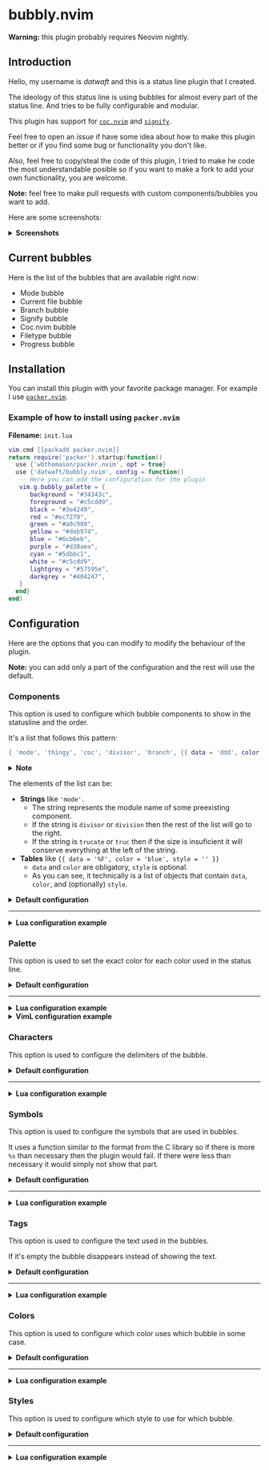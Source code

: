 # bubbly.nvim

**Warning:** this plugin probably requires Neovim nightly.

## Introduction

Hello, my username is _datwaft_ and this is a status line plugin that I created.

The ideology of this status line is using bubbles for almost every part of the status line. And tries to be fully configurable and modular.

This plugin has support for [`coc.nvim`](https://github.com/neoclide/coc.nvim) and [`signify`](https://github.com/mhinz/vim-signify).

Feel free to open an _issue_ if have some idea about how to make this plugin better or if you find some bug or functionality you don't like.

Also, feel free to copy/steal the code of this plugin, I tried to make he code the most understandable posible so if you want to make a fork to add your own functionality, you are welcome.

**Note:** feel free to make pull requests with custom components/bubbles you want to add.

Here are some screenshots:

<details>
<summary><b>Screenshots</b></summary>

![image](https://user-images.githubusercontent.com/37723586/101704640-ce6a5c80-3a4a-11eb-8020-5da1869b1600.png)

---

![image](https://user-images.githubusercontent.com/37723586/101704746-01145500-3a4b-11eb-98a1-1e41a3dbf7cf.png)

---

![image](https://user-images.githubusercontent.com/37723586/101704807-25703180-3a4b-11eb-83fb-864cd66bf30b.png)

---

![image](https://user-images.githubusercontent.com/37723586/101720701-e30b1c80-3a6b-11eb-981d-afd3d8758551.png)

</details>

## Current bubbles

Here is the list of the bubbles that are available right now:

- Mode bubble
- Current file bubble
- Branch bubble
- Signify bubble
- Coc.nvim bubble
- Filetype bubble
- Progress bubble

## Installation

You can install this plugin with your favorite package manager. For example I use [`packer.nvim`](https://github.com/wbthomason/packer.nvim).

### Example of how to install using `packer.nvim`

**Filename:** `init.lua`

```lua
vim.cmd [[packadd packer.nvim]]
return require('packer').startup(function()
  use {'wbthomason/packer.nvim', opt = true}
  use {'datwaft/bubbly.nvim', config = function()
   -- Here you can add the configuration for the plugin
   vim.g.bubbly_palette = {
      background = "#34343c",
      foreground = "#c5cdd9",
      black = "#3e4249",
      red = "#ec7279",
      green = "#a0c980",
      yellow = "#deb974",
      blue = "#6cb6eb",
      purple = "#d38aea",
      cyan = "#5dbbc1",
      white = "#c5cdd9",
      lightgrey = "#57595e",
      darkgrey = "#404247",
   }
  end}
end)
```

## Configuration

Here are the options that you can modify to modify the behaviour of the plugin.

**Note:** you can add only a part of the configuration and the rest will use the default.

### Components

This option is used to configure which bubble components to show in the statusline and the order.

It's a list that follows this pattern:

```lua
{ 'mode', 'thingy', 'coc', 'divisor', 'branch', {{ data = 'ddd', color = 'red', style = 'bold' }} }
```

<details>
<summary><b>Note</b></summary>

---

Sadly **neovim** cannot insert lua functions inside vim variables (`g:variable` for example), I don't know if it's a problem from neovim lua api or viml, so you technically cannot use functions here, but the support is there. Tell me if you have any suggestion about this. The functions must have been like `function(inactive) ... end`.

The function must have accepted a parameter that is `true` when the buffer is **inactive** and `false`/`nil` when the buffer is **active** and reacted properly to the parameter.

The function must have returned a table like `{{ data = '%F', color = 'blue', style = '' }}`.
  - `data` and `color` are obligatory, `style` is optional.
  - As you can see, it technically is a list of objects that contain `data`, `color`, and (optionally) `style`.

---

</details>

The elements of the list can be:
- **Strings** like `'mode'`.
  - The string represents the module name of some preexisting component.
  - If the string is `divisor` or `division` then the rest of the list will go to the right.
  - If the string is `trucate` or `truc` then if the size is insuficient it will conserve everything at the left of the string.
- **Tables** like `{{ data = '%F', color = 'blue', style = '' }}`
  - `data` and `color` are obligatory, `style` is optional.
  - As you can see, it technically is a list of objects that contain `data`, `color`, and (optionally) `style`.

<details>
<summary><b>Default configuration</b></summary>

```lua
vim.g.bubbly_statusline = {
   'mode',

   'truncate',

   'path',
   'branch',
   'signify',
   'coc',

   'divisor',

   'filetype',
   'progress',
}
```

</details>

---

<details>
<summary><b>Lua configuration example</b></summary>

```lua
vim.g.bubbly_statusline = {
   'mode',

   'truncate',

   'path',
   'branch',
   {{ data = 'my name', color = 'red', style = 'bold' }},

   'divisor',

   {
     { data = 'test1', color = 'yellow', style = 'italic' },
     { data = 'test2', color = 'red' },
   },
   'filetype',
   'progress',
}
```

</details>



### Palette

This option is used to set the exact color for each color used in the status line.

<details>
<summary><b>Default configuration</b></summary>

```lua
vim.g.bubbly_palette = {
   background = "Black",
   foreground = "White",
   black = "Black",
   red = "Red",
   green = "Green",
   yellow = "Yellow",
   blue = "Blue",
   purple = "Magenta",
   cyan = "Cyan",
   white = "White",
   lightgrey = "LightGrey",
   darkgrey = "Grey",
}
```

</details>

---

<details>
<summary><b>Lua configuration example</b></summary>

```lua
vim.g.bubbly_palette = {
   background = "#34343c",
   foreground = "#c5cdd9",
   black = "#3e4249",
   red = "#ec7279",
   green = "#a0c980",
   yellow = "#deb974",
   blue = "#6cb6eb",
   purple = "#d38aea",
   cyan = "#5dbbc1",
   white = "#c5cdd9",
   lightgrey = "#57595e",
   darkgrey = "#404247",
}
```

</details>

<details>
<summary><b>VimL configuration example</b></summary>

```viml
let g:bubbly_palette = #{
\   background: "#34343c",
\   foreground: "#c5cdd9",
\   black: "#3e4249",
\   red: "#ec7279",
\   green: "#a0c980",
\   yellow: "#deb974",
\   blue: "#6cb6eb",
\   purple: "#d38aea",
\   cyan: "#5dbbc1",
\   white: "#c5cdd9",
\   lightgrey: "#57595e",
\   darkgrey: "#404247",
\ }
```

</details>

### Characters

This option is used to configure the delimiters of the bubble.

<details>
<summary><b>Default configuration</b></summary>

```lua
vim.g.bubbly_characters = {
   left = '',
   right = '',
   close = 'x',
}
```

</details>

---

<details>
<summary><b>Lua configuration example</b></summary>

```lua
vim.g.bubbly_characters = {
   left = '(',
   right = ')',
   close = 'CLOSE',
}
```

</details>

### Symbols

This option is used to configure the symbols that are used in bubbles.

It uses a function similar to the format from the C library so if there is more `%s` than necessary then the plugin would fail. If there were less than necessary it would simply not show that part.

<details>
<summary><b>Default configuration</b></summary>

```lua
vim.g.bubbly_symbols = {
   path = {
      readonly = 'RO',
      unmodifiable = '',
      modified = '+',
   },
   signify = {
      added = '+%s', -- requires 1
      modified = '~%s', -- requires 1
      removed = '-%s', -- requires 1
   },
   coc = {
      error = 'E%s', -- requires 1
      warning = 'W%s', -- requires 1
   },
   branch = ' %s' -- requires 1
}
```

</details>

---

<details>
<summary><b>Lua configuration example</b></summary>

```lua
vim.g.bubbly_symbols = {
   path = {
      readonly = 'ro',
      unmodifiable = 'lk',
      modified = '*',
   },
   signify = {
      added = '++%s',
      modified = '!%s',
      removed = '_%s',
   },
   coc = {
      error = 'Errors: %s',
      warning = 'Warnings: %s',
   },
   branch = 'B '
}
```

</details>

### Tags

This option is used to configure the text used in the bubbles.

If it's empty the bubble disappears instead of showing the text.

<details>
<summary><b>Default configuration</b></summary>

```lua
vim.g.bubbly_tags = {
   mode = {
      normal = 'NORMAL',
      insert = 'INSERT',
      visual = 'VISUAL',
      visualblock = 'VISUAL-B',
      command = 'COMMAND',
      terminal = 'TERMINAL',
      replace = 'REPLACE',
      default = 'UNKOWN',
   },
   paste = 'PASTE',
   filetype = {
      noft = 'no ft',
   },
}
```

</details>

---

<details>
<summary><b>Lua configuration example</b></summary>

```lua
vim.g.bubbly_tags = {
   mode = {
      normal = 'normal',
      insert = 'insertar',
      visual = 'visual',
      visualblock = 'bloque visual',
      command = 'comando',
      terminal = 'terminal',
      replace = 'reemplazar',
      default = 'desconocido',
   },
   paste = 'pegar',
   filetype = {
      noft = '', -- If it's empty the bubble disappears
   },
}
```

</details>

### Colors

This option is used to configure which color uses which bubble in some case.

<details>
<summary><b>Default configuration</b></summary>

```lua
vim.g.bubbly_colors = {
   mode = {
      normal = 'green',
      insert = 'blue',
      visual = 'red',
      visualblock = 'red',
      command = 'red',
      terminal = 'blue',
      replace = 'yellow',
      default = 'white'
   },
   path = {
      readonly = 'lightgrey',
      unmodifiable = 'darkgrey',
      path = 'white',
      modified = 'lightgrey',
   },
   branch = 'purple',
   signify = {
      added = 'green',
      modified = 'blue',
      removed = 'red',
   },
   paste = 'red',
   coc = {
      error = 'red',
      warning = 'yellow',
      status = 'lightgrey',
   },
   filetype = 'blue',
   progress = {
      rowandcol = 'lightgrey',
      percentage = 'darkgrey',
   },
   tabline = {
      active = 'blue',
      inactive = 'white',
   },
}
```

</details>

---

<details>
<summary><b>Lua configuration example</b></summary>

```lua
vim.g.bubbly_colors = {
   mode = {
      normal = 'red',
      insert = 'blue',
      visual = 'purple',
      visualblock = 'green',
      command = 'green',
      terminal = 'blue',
      replace = 'yellow',
      default = 'darkgrey'
   },
   path = {
      readonly = 'lightgrey',
      unmodifiable = 'darkgrey',
      path = 'white',
      modified = 'lightgrey',
   },
   branch = 'purple',
   signify = {
      added = 'green',
      modified = 'blue',
      removed = 'red',
   },
   paste = 'red',
   coc = {
      error = 'red',
      warning = 'yellow',
      status = 'darkgrey',
   },
   filetype = 'blue',
   progress = {
      rowandcol = 'red',
      percentage = 'green',
   },
   tabline = {
      active = 'red',
      inactive = 'white',
   },
}
```

</details>

### Styles

This option is used to configure which style to use for which bubble.

<details>
<summary><b>Default configuration</b></summary>

```lua
vim.g.bubbly_styles = {
   mode = 'bold',
   path = {
      readonly = 'bold',
      unmodifiable = '',
      path = '',
      modified = '',
   },
   branch = 'bold',
   signify = {
      added = 'bold',
      modified = 'bold',
      removed = 'bold',
   },
   paste = 'bold',
   coc = {
      error = 'bold',
      warning = 'bold',
      status = ''
   },
   filetype = '',
   progress = {
      rowandol = '',
      percentage = '',
   },
   tabline = {
      active = 'bold',
      inactive = '',
   },
}
```

</details>

---

<details>
<summary><b>Lua configuration example</b></summary>

```lua
vim.g.bubbly_styles = {
   mode = 'bold',
   path = {
      readonly = 'bold',
      unmodifiable = '',
      path = 'italic',
      modified = '',
   },
   branch = 'bold',
   signify = {
      added = 'bold',
      modified = 'bold',
      removed = 'bold',
   },
   paste = 'bold',
   coc = {
      error = 'bold',
      warning = 'bold',
      status = 'italic'
   },
   filetype = '',
   progress = {
      rowandol = 'bold',
      percentage = 'bold',
   },
   tabline = {
      active = 'italic',
      inactive = '',
   },
}
```

</details>


